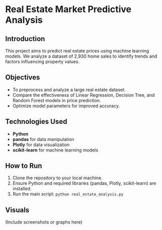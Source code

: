 # Real Estate Market Predictive Analysis

## Introduction
This project aims to predict real estate prices using machine learning models. We analyze a dataset of 2,930 home sales to identify trends and factors influencing property values.

## Objectives
- To preprocess and analyze a large real estate dataset.
- Compare the effectiveness of Linear Regression, Decision Tree, and Random Forest models in price prediction.
- Optimize model parameters for improved accuracy.

## Technologies Used
- **Python**
- **pandas** for data manipulation
- **Plotly** for data visualization
- **scikit-learn** for machine learning models

## How to Run
1. Clone the repository to your local machine.
2. Ensure Python and required libraries (pandas, Plotly, scikit-learn) are installed.
3. Run the main script: `python real_estate_analysis.py`

## Visuals
(Include screenshots or graphs here)
